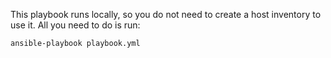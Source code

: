 This playbook runs locally, so you do not need to create a host inventory to use it.
All you need to do is run:
~~~~
ansible-playbook playbook.yml
~~~~
